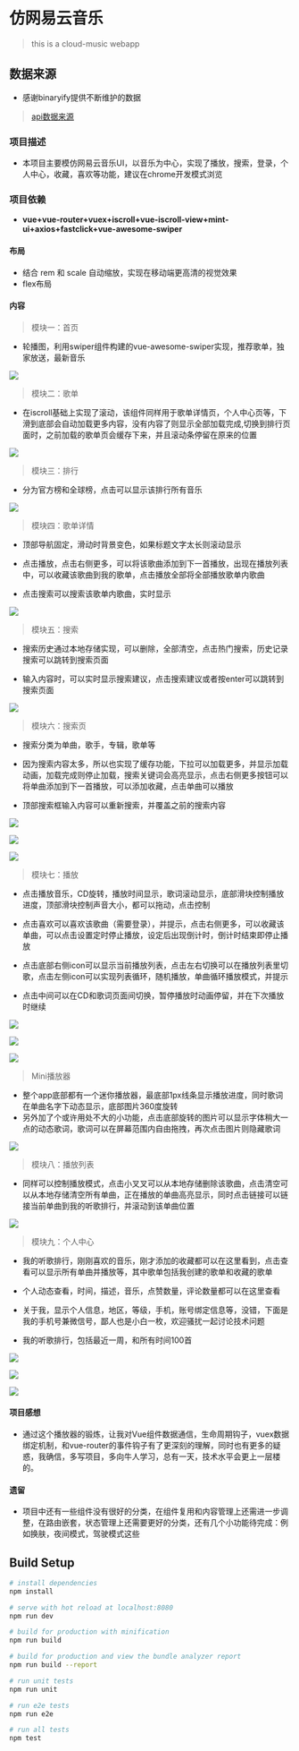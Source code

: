 # 仿网易云音乐

> this is a cloud-music webapp

## 数据来源
* 感谢binaryify提供不断维护的数据
> [api数据来源](https://binaryify.github.io/NeteaseCloudMusicApi/#/)

### 项目描述

* 本项目主要模仿网易云音乐UI，以音乐为中心，实现了播放，搜索，登录，个人中心，收藏，喜欢等功能，建议在chrome开发模式浏览

### 项目依赖

*  **vue+vue-router+vuex+iscroll+vue-iscroll-view+mint-ui+axios+fastclick+vue-awesome-swiper**

####  布局
* 结合 rem 和 scale 自动缩放，实现在移动端更高清的视觉效果
* flex布局

#### 内容

>  模块一：首页
* 轮播图，利用swiper组件构建的vue-awesome-swiper实现，推荐歌单，独家放送，最新音乐

![](copy/index.png)



> 模块二：歌单
* 在iscroll基础上实现了滚动，该组件同样用于歌单详情页，个人中心页等，下滑到底部会自动加载更多内容，没有内容了则显示全部加载完成,切换到排行页面时，之前加载的歌单页会缓存下来，并且滚动条停留在原来的位置

![](copy/detail.png)


> 模块三：排行
* 分为官方榜和全球榜，点击可以显示该排行所有音乐

![](copy/song-list.png)


> 模块四：歌单详情
*  顶部导航固定，滑动时背景变色，如果标题文字太长则滚动显示
*  点击播放，点击右侧更多，可以将该歌曲添加到下一首播放，出现在播放列表中，可以收藏该歌曲到我的歌单，点击播放全部将全部播放歌单内歌曲

* 点击搜索可以搜索该歌单内歌曲，实时显示

![](copy/detail.png)


> 模块五：搜索

* 搜索历史通过本地存储实现，可以删除，全部清空，点击热门搜索，历史记录搜索可以跳转到搜索页面

* 输入内容时，可以实时显示搜索建议，点击搜索建议或者按enter可以跳转到搜索页面

![](copy/search.png)

> 模块六：搜索页

* 搜索分类为单曲，歌手，专辑，歌单等

* 因为搜索内容太多，所以也实现了缓存功能，下拉可以加载更多，并显示加载动画，加载完成则停止加载，搜索关键词会高亮显示，点击右侧更多按钮可以将单曲添加到下一首播放，可以添加收藏，点击单曲可以播放

* 顶部搜索框输入内容可以重新搜索，并覆盖之前的搜索内容

![](copy/search02.png)

![](copy/search4.png)

![](copy/search04.png)

> 模块七：播放

* 点击播放音乐，CD旋转，播放时间显示，歌词滚动显示，底部滑块控制播放进度，顶部滑块控制声音大小，都可以拖动，点击控制


* 点击喜欢可以喜欢该歌曲（需要登录），并提示，点击右侧更多，可以收藏该单曲，可以点击设置定时停止播放，设定后出现倒计时，倒计时结束即停止播放

*  点击底部右侧icon可以显示当前播放列表，点击左右切换可以在播放列表里切歌，点击左侧icon可以实现列表循环，随机播放，单曲循环播放模式，并提示

* 点击中间可以在CD和歌词页面间切换，暂停播放时动画停留，并在下次播放时继续

![](copy/play.png)

![](copy/play2.png)

![](copy/time.png)


> Mini播放器
* 整个app底部都有一个迷你播放器，最底部1px线条显示播放进度，同时歌词在单曲名字下动态显示，底部图片360度旋转
* 另外加了个或许用处不大的小功能，点击底部旋转的图片可以显示字体稍大一点的动态歌词，歌词可以在屏幕范围内自由拖拽，再次点击图片则隐藏歌词

![](copy/mini.png)


> 模块八：播放列表
* 同样可以控制播放模式，点击小叉叉可以从本地存储删除该歌曲，点击清空可以从本地存储清空所有单曲，正在播放的单曲高亮显示，同时点击链接可以链接当前单曲到我的听歌排行，并滚动到该单曲位置

![](copy/play3.png)



> 模块九：个人中心

* 我的听歌排行，刚刚喜欢的音乐，刚才添加的收藏都可以在这里看到，点击查看可以显示所有单曲并播放等，其中歌单包括我创建的歌单和收藏的歌单

* 个人动态查看，时间，描述，音乐，点赞数量，评论数量都可以在这里查看

* 关于我，显示个人信息，地区，等级，手机，账号绑定信息等，没错，下面是我的手机号兼微信号，鄙人也是小白一枚，欢迎骚扰一起讨论技术问题

* 我的听歌排行，包括最近一周，和所有时间100首

![](copy/my.png)

![](copy/my2.png)

![](copy/my6.png)





#### 项目感想

* 通过这个播放器的锻炼，让我对Vue组件数据通信，生命周期钩子，vuex数据绑定机制，和vue-router的事件钩子有了更深刻的理解，同时也有更多的疑惑，我确信，多写项目，多向牛人学习，总有一天，技术水平会更上一层楼的。


#### 遗留

* 项目中还有一些组件没有很好的分类，在组件复用和内容管理上还需进一步调整，在路由嵌套，状态管理上还需要更好的分类，还有几个小功能待完成：例如换肤，夜间模式，驾驶模式这些















## Build Setup

``` bash
# install dependencies
npm install

# serve with hot reload at localhost:8080
npm run dev

# build for production with minification
npm run build

# build for production and view the bundle analyzer report
npm run build --report

# run unit tests
npm run unit

# run e2e tests
npm run e2e

# run all tests
npm test
```


